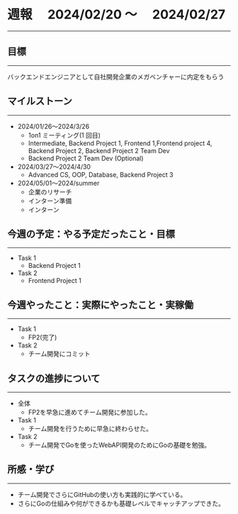 # 週報　 2024/02/20 〜　 2024/02/27

---

## 目標

---

バックエンドエンジニアとして自社開発企業のメガベンチャーに内定をもらう

## マイルストーン

---

- 2024/01/26〜2024/3/26
  - 1on1 ミーティング(1 回目)
  - Intermediate, Backend Project 1, Frontend 1,Frontend project 4, Backend Project 2, Backend Project 2 Team Dev
  - Backend Project 2 Team Dev (Optional)
- 2024/03/27〜2024/4/30
  - Advanced CS, OOP, Database, Backend Project 3
- 2024/05/01〜2024/summer
  - 企業のリサーチ
  - インターン準備
  - インターン

## 今週の予定：やる予定だったこと・目標

---

- Task 1
  - Backend Project 1
- Task 2
  - Frontend Project 1

## 今週やったこと：実際にやったこと・実稼働

---

- Task 1
  - FP2(完了)
- Task 2
  - チーム開発にコミット

## タスクの進捗について

---

- 全体
  - FP2を早急に進めてチーム開発に参加した。
- Task 1
  - チーム開発を行うために早急に終わらせた。
- Task 2
  - チーム開発でGoを使ったWebAPI開発のためにGoの基礎を勉強。

## 所感・学び

---

- チーム開発でさらにGitHubの使い方も実践的に学べている。
- さらにGoの仕組みや何ができるかも基礎レベルでキャッチアップできた。

